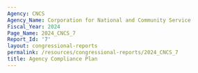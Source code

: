 ```yaml
---
Agency: CNCS
Agency_Name: Corporation for National and Community Service
Fiscal_Year: 2024
Page_Name: 2024_CNCS_7
Report_Id: '7'
layout: congressional-reports
permalink: /resources/congressional-reports/2024_CNCS_7
title: Agency Compliance Plan
---
```

